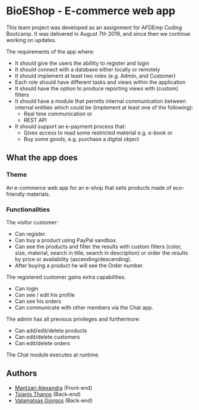 # BioEShop - E-commerce web app
 This team project was developed as an assignment for AFDEmp Coding Bootcamp. It was delivered in August 7th 2019, and since then we continue working on updates.
 
 The requirements of the app where:
 - It should give the users the abillity to register and login
 - It should connect with a database either locally or remotely
 - It should implement at least two roles (e.g. Admin, and Customer)
 - Each role should have different tasks and views within the application
 - It should have the option to produce reporting views with (custom) filters
 - It should have a module that permits  internal communication between internal entities which could be (implement at least one of the following):
   - Real time communication
   or
   - REST API
- It should support an e-payment process that:
   - Gives access to read some restricted material e.g. e-book
   or
   - Buy some goods, e.g. purchase a digital object

## What the app does
### Theme
An e-commerce web app for an e-shop that sells products made of eco-friendly materials.
### Functionalities
The visitor customer:
- Can register.
- Can buy a product using PayPal sandbox.
- Can see the products and filter the results with custom filters (color, size, material, search in title, search in description) or order the results by price or availability (ascending/descending).
- After buying a product he will see the Order number.

The registered customer gains extra capabilities. 
 - Can login
 - Can see / edit his profile
 - Can see his orders
 - Can communicate with other members via the Chat app.
 
 The admin has all previous privileges and furthermore:
 - Can add/edit/delete products
 - Can edit/delete customers
 - Can edit/delete orders
 
 The Chat module executes at runtime.

## Authors
- [Mantzari Alexandra](https://github.com/alexandraCoding) (Front-end)
- [Tsianis Thanos](https://github.com/atsianis) (Back-end)
- [Valamatsas Giorgos](https://github.com/GiorgosVal) (Back-end)


